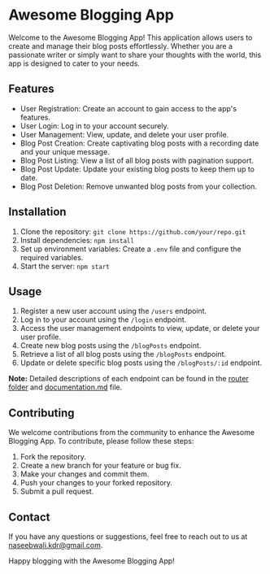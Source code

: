 # Awesome Blogging App

Welcome to the Awesome Blogging App! This application allows users to create and manage their blog posts effortlessly. Whether you are a passionate writer or simply want to share your thoughts with the world, this app is designed to cater to your needs.

## Features

- User Registration: Create an account to gain access to the app's features.
- User Login: Log in to your account securely.
- User Management: View, update, and delete your user profile.
- Blog Post Creation: Create captivating blog posts with a recording date and your unique message.
- Blog Post Listing: View a list of all blog posts with pagination support.
- Blog Post Update: Update your existing blog posts to keep them up to date.
- Blog Post Deletion: Remove unwanted blog posts from your collection.

## Installation

1. Clone the repository: `git clone https://github.com/your/repo.git`
2. Install dependencies: `npm install`
3. Set up environment variables: Create a `.env` file and configure the required variables.
4. Start the server: `npm start`

## Usage

1. Register a new user account using the `/users` endpoint.
2. Log in to your account using the `/login` endpoint.
3. Access the user management endpoints to view, update, or delete your user profile.
4. Create new blog posts using the `/blogPosts` endpoint.
5. Retrieve a list of all blog posts using the `/blogPosts` endpoint.
6. Update or delete specific blog posts using the `/blogPosts/:id` endpoint.

**Note:** Detailed descriptions of each endpoint can be found in the [router folder](/router) and [documentation.md](/documentation.md) file.

## Contributing

We welcome contributions from the community to enhance the Awesome Blogging App. To contribute, please follow these steps:

1. Fork the repository.
2. Create a new branch for your feature or bug fix.
3. Make your changes and commit them.
4. Push your changes to your forked repository.
5. Submit a pull request.


## Contact

If you have any questions or suggestions, feel free to reach out to us at [naseebwali.kdr@gmail.com](mailto:naseebwali.kdr@gmail.com).

Happy blogging with the Awesome Blogging App!

